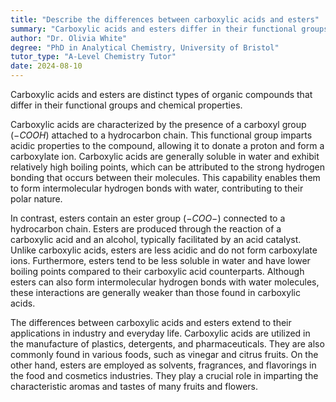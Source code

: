 ```yaml
---
title: "Describe the differences between carboxylic acids and esters"
summary: "Carboxylic acids and esters differ in their functional groups and chemical properties."
author: "Dr. Olivia White"
degree: "PhD in Analytical Chemistry, University of Bristol"
tutor_type: "A-Level Chemistry Tutor"
date: 2024-08-10
---
```


Carboxylic acids and esters are distinct types of organic compounds that differ in their functional groups and chemical properties.

Carboxylic acids are characterized by the presence of a carboxyl group ($-COOH$) attached to a hydrocarbon chain. This functional group imparts acidic properties to the compound, allowing it to donate a proton and form a carboxylate ion. Carboxylic acids are generally soluble in water and exhibit relatively high boiling points, which can be attributed to the strong hydrogen bonding that occurs between their molecules. This capability enables them to form intermolecular hydrogen bonds with water, contributing to their polar nature.

In contrast, esters contain an ester group ($-COO-$) connected to a hydrocarbon chain. Esters are produced through the reaction of a carboxylic acid and an alcohol, typically facilitated by an acid catalyst. Unlike carboxylic acids, esters are less acidic and do not form carboxylate ions. Furthermore, esters tend to be less soluble in water and have lower boiling points compared to their carboxylic acid counterparts. Although esters can also form intermolecular hydrogen bonds with water molecules, these interactions are generally weaker than those found in carboxylic acids.

The differences between carboxylic acids and esters extend to their applications in industry and everyday life. Carboxylic acids are utilized in the manufacture of plastics, detergents, and pharmaceuticals. They are also commonly found in various foods, such as vinegar and citrus fruits. On the other hand, esters are employed as solvents, fragrances, and flavorings in the food and cosmetics industries. They play a crucial role in imparting the characteristic aromas and tastes of many fruits and flowers.
    